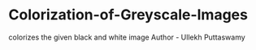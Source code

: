 # Colorization-of-Greyscale-Images
colorizes the given black and white image
Author - Ullekh Puttaswamy
